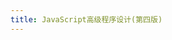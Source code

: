 ```yaml
---
title: JavaScript高级程序设计(第四版)
---
```

<script setup>
import PdfReaderComponent from './PdfReaderComponent.vue'
const url = '/JavaScript高级程序设计(第四版).pdf';
</script>
<PdfReaderComponent :url="url"/>
